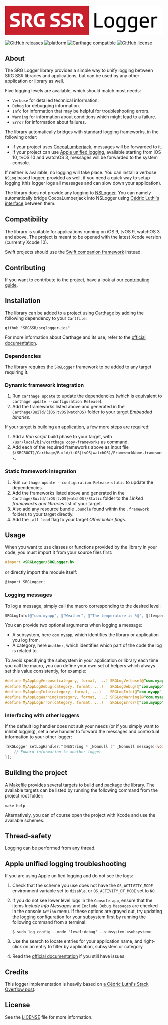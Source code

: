 [![SRG Logger logo](README-images/logo.png)](https://github.com/SRGSSR/srglogger-ios)

[![GitHub releases](https://img.shields.io/github/v/release/SRGSSR/srglogger-ios)](https://github.com/SRGSSR/srglogger-ios/releases) [![platform](https://img.shields.io/badge/platfom-ios%20%7C%20tvos%20%7C%20watchos-blue)](https://github.com/SRGSSR/srglogger-ios) [![Carthage compatible](https://img.shields.io/badge/Carthage-compatible-4BC51D.svg?style=flat)](https://github.com/Carthage/Carthage) [![GitHub license](https://img.shields.io/github/license/SRGSSR/srglogger-ios)](https://github.com/SRGSSR/srglogger-ios/blob/master/LICENSE) 

## About

The SRG Logger library provides a simple way to unify logging between SRG SSR libraries and applications, but can be used by any other application or library as well.

Five logging levels are available, which should match most needs:

* `Verbose` for detailed technical information.
* `Debug` for debugging information.
* `Info` for information that may be helpful for troubleshooting errors.
* `Warning` for information about conditions which might lead to a failure.
* `Error` for information about failures.

The library automatically bridges with standard logging frameworks, in the following order:

* If your project uses [CocoaLumberjack](https://github.com/CocoaLumberjack/CocoaLumberjack), messages will be forwarded to it.
* If your project can use [Apple unified logging](https://developer.apple.com/reference/os/1891852-logging), available starting from iOS 10, tvOS 10 and watchOS 3, messages will be forwarded to the system console.

If neither is available, no logging will take place. You can install a verbose `NSLog` based logger, provided as well, if you need a quick way to setup logging (this logger logs all messages and can slow down your application).

The library does not provide any logging to [NSLogger](https://github.com/fpillet/NSLogger). You can namely automatically bridge CocoaLumberjack into NSLogger using [Cédric Luthi's interface](https://github.com/0xced/XCDLumberjackNSLogger) between them.

## Compatibility

The library is suitable for applications running on iOS 9, tvOS 9, watchOS 3 and above. The project is meant to be opened with the latest Xcode version (currently Xcode 10).

Swift projects should use the [Swift companion framework](https://github.com/SRGSSR/srglogger-swift-ios) instead.

## Contributing

If you want to contribute to the project, have a look at our [contributing guide](CONTRIBUTING.md).

## Installation

The library can be added to a project using [Carthage](https://github.com/Carthage/Carthage) by adding the following dependency to your `Cartfile`:
    
```
github "SRGSSR/srglogger-ios"
```

For more information about Carthage and its use, refer to the [official documentation](https://github.com/Carthage/Carthage).

### Dependencies

The library requires the `SRGLogger` framework to be added to any target requiring it.

### Dynamic framework integration

1. Run `carthage update` to update the dependencies (which is equivalent to `carthage update --configuration Release`). 
2. Add the frameworks listed above and generated in the `Carthage/Build/(iOS|tvOS|watchOS)` folder to your target _Embedded binaries_.

If your target is building an application, a few more steps are required:

1. Add a _Run script_ build phase to your target, with `/usr/local/bin/carthage copy-frameworks` as command.
2. Add each of the required frameworks above as input file `$(SRCROOT)/Carthage/Build/(iOS|tvOS|watchOS)/FrameworkName.framework`.

### Static framework integration

1. Run `carthage update --configuration Release-static` to update the dependencies. 
2. Add the frameworks listed above and generated in the `Carthage/Build/(iOS|tvOS|watchOS)/Static` folder to the _Linked frameworks and libraries_ list of your target.
3. Also add any resource bundle `.bundle` found within the `.framework` folders to your target directly.
4. Add the `-all_load` flag to your target _Other linker flags_.

## Usage

When you want to use classes or functions provided by the library in your code, you must import it from your source files first:

```objective-c
#import <SRGLogger/SRGLogger.h>
```

or directly import the module itself:

```objective-c
@import SRGLogger;
```

### Logging messages

To log a message, simply call the macro corresponding to the desired level:

```objective-c
SRGLogInfo(@"com.myapp", @"Weather", @"The temperature is %@", @(temperature));
```

You can provide two optional arguments when logging a message:

* A subsystem, here `com.myapp`, which identifies the library or application you log from.
* A category, here `Weather`, which identifies which part of the code the log is related to.

To avoid specifiying the subsystem in your application or library each time you call the macro, you can define your own set of helpers which always set this value consistently, for example:

```objective-c
#define MyAppLogVerbose(category, format, ...) SRGLogVerbose(@"com.myapp", category, format, ##__VA_ARGS__)
#define MyAppLogDebug(category, format, ...)   SRGLogDebug(@"com.myapp", category, format, ##__VA_ARGS__)
#define MyAppLogInfo(category, format, ...)    SRGLogInfo(@"com.myapp", category, format, ##__VA_ARGS__)
#define MyAppLogWarning(category, format, ...) SRGLogWarning(@"com.myapp", category, format, ##__VA_ARGS__)
#define MyAppLogError(category, format, ...)   SRGLogError(@"com.myapp", category, format, ##__VA_ARGS__)
```

### Interfacing with other loggers

If the default log handler does not suit your needs (or if you simply want to inhibit logging), set a new handler to forward the messages and contextual information to your other logger:

```objective-c
[SRGLogger setLogHandler:^(NSString * _Nonnull (^ _Nonnull message)(void), SRGLogLevel level, NSString *const  _Nullable subsystem, NSString *const  _Nullable category, const char * _Nonnull file, const char * _Nonnull function, NSUInteger line) {
    // Foward information to another logger
}];
```

## Building the project

A [Makefile](../Makefile) provides several targets to build and package the library. The available targets can be listed by running the following command from the project root folder:

```
make help
```

Alternatively, you can of course open the project with Xcode and use the available schemes.

## Thread-safety

Logging can be performed from any thread.

## Apple unified logging troubleshooting

If you are using Apple unified logging and do not see the logs:

1. Check that the scheme you use does not have the `OS_ACTIVITY_MODE` environment variable set to `disable`, or `OS_ACTIVITY_DT_MODE` set to `NO`.
1. If you do not see lower level logs in the `Console.app`, ensure that the items _Include Info Messages_ and `Include Debug Messages` are checked in the console `Action` menu. If these options are grayed out, try updating the logging configuration for your subsystem first by running the following command from a terminal:

	```
	$ sudo log config --mode "level:debug" --subsystem <subsystem>
	```
	
1. Use the search to locate entries for your application name, and right-click on an entry to filter by application, subsystem or category
1. Read the [official documentation](https://developer.apple.com/documentation/os/logging) if you still have issues

## Credits

This logger implementation is heavily based on [a Cédric Luthi's Stack Overflow post](http://stackoverflow.com/questions/34732814/how-should-i-handle-logs-in-an-objective-c-library/34732815#).

## License

See the [LICENSE](../LICENSE) file for more information.
